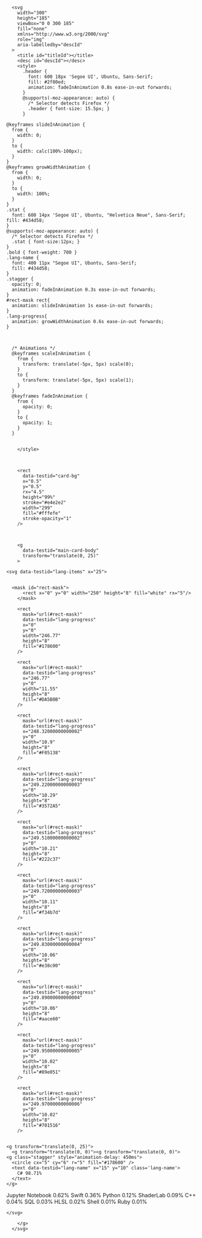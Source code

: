 
      <svg
        width="300"
        height="185"
        viewBox="0 0 300 185"
        fill="none"
        xmlns="http://www.w3.org/2000/svg"
        role="img"
        aria-labelledby="descId"
      >
        <title id="titleId"></title>
        <desc id="descId"></desc>
        <style>
          .header {
            font: 600 18px 'Segoe UI', Ubuntu, Sans-Serif;
            fill: #2f80ed;
            animation: fadeInAnimation 0.8s ease-in-out forwards;
          }
          @supports(-moz-appearance: auto) {
            /* Selector detects Firefox */
            .header { font-size: 15.5px; }
          }
          
    @keyframes slideInAnimation {
      from {
        width: 0;
      }
      to {
        width: calc(100%-100px);
      }
    }
    @keyframes growWidthAnimation {
      from {
        width: 0;
      }
      to {
        width: 100%;
      }
    }
    .stat {
      font: 600 14px 'Segoe UI', Ubuntu, "Helvetica Neue", Sans-Serif; fill: #434d58;
    }
    @supports(-moz-appearance: auto) {
      /* Selector detects Firefox */
      .stat { font-size:12px; }
    }
    .bold { font-weight: 700 }
    .lang-name {
      font: 400 11px "Segoe UI", Ubuntu, Sans-Serif;
      fill: #434d58;
    }
    .stagger {
      opacity: 0;
      animation: fadeInAnimation 0.3s ease-in-out forwards;
    }
    #rect-mask rect{
      animation: slideInAnimation 1s ease-in-out forwards;
    }
    .lang-progress{
      animation: growWidthAnimation 0.6s ease-in-out forwards;
    }
    

          
      /* Animations */
      @keyframes scaleInAnimation {
        from {
          transform: translate(-5px, 5px) scale(0);
        }
        to {
          transform: translate(-5px, 5px) scale(1);
        }
      }
      @keyframes fadeInAnimation {
        from {
          opacity: 0;
        }
        to {
          opacity: 1;
        }
      }
    
          
        </style>

        

        <rect
          data-testid="card-bg"
          x="0.5"
          y="0.5"
          rx="4.5"
          height="99%"
          stroke="#e4e2e2"
          width="299"
          fill="#fffefe"
          stroke-opacity="1"
        />

        

        <g
          data-testid="main-card-body"
          transform="translate(0, 25)"
        >
          
    <svg data-testid="lang-items" x="25">
      
  
      <mask id="rect-mask">
          <rect x="0" y="0" width="250" height="8" fill="white" rx="5"/>
        </mask>
        
        <rect
          mask="url(#rect-mask)"
          data-testid="lang-progress"
          x="0"
          y="0"
          width="246.77"
          height="8"
          fill="#178600"
        />
      
        <rect
          mask="url(#rect-mask)"
          data-testid="lang-progress"
          x="246.77"
          y="0"
          width="11.55"
          height="8"
          fill="#DA5B0B"
        />
      
        <rect
          mask="url(#rect-mask)"
          data-testid="lang-progress"
          x="248.32000000000002"
          y="0"
          width="10.9"
          height="8"
          fill="#F05138"
        />
      
        <rect
          mask="url(#rect-mask)"
          data-testid="lang-progress"
          x="249.22000000000003"
          y="0"
          width="10.29"
          height="8"
          fill="#3572A5"
        />
      
        <rect
          mask="url(#rect-mask)"
          data-testid="lang-progress"
          x="249.51000000000002"
          y="0"
          width="10.21"
          height="8"
          fill="#222c37"
        />
      
        <rect
          mask="url(#rect-mask)"
          data-testid="lang-progress"
          x="249.72000000000003"
          y="0"
          width="10.11"
          height="8"
          fill="#f34b7d"
        />
      
        <rect
          mask="url(#rect-mask)"
          data-testid="lang-progress"
          x="249.83000000000004"
          y="0"
          width="10.06"
          height="8"
          fill="#e38c00"
        />
      
        <rect
          mask="url(#rect-mask)"
          data-testid="lang-progress"
          x="249.89000000000004"
          y="0"
          width="10.06"
          height="8"
          fill="#aace60"
        />
      
        <rect
          mask="url(#rect-mask)"
          data-testid="lang-progress"
          x="249.95000000000005"
          y="0"
          width="10.02"
          height="8"
          fill="#89e051"
        />
      
        <rect
          mask="url(#rect-mask)"
          data-testid="lang-progress"
          x="249.97000000000006"
          y="0"
          width="10.02"
          height="8"
          fill="#701516"
        />
      
      
    <g transform="translate(0, 25)">
      <g transform="translate(0, 0)"><g transform="translate(0, 0)">
    <g class="stagger" style="animation-delay: 450ms">
      <circle cx="5" cy="6" r="5" fill="#178600" />
      <text data-testid="lang-name" x="15" y="10" class='lang-name'>
        C# 98.71%
      </text>
    </g>
  </g><g transform="translate(0, 25)">
    <g class="stagger" style="animation-delay: 600ms">
      <circle cx="5" cy="6" r="5" fill="#DA5B0B" />
      <text data-testid="lang-name" x="15" y="10" class='lang-name'>
        Jupyter Notebook 0.62%
      </text>
    </g>
  </g><g transform="translate(0, 50)">
    <g class="stagger" style="animation-delay: 750ms">
      <circle cx="5" cy="6" r="5" fill="#F05138" />
      <text data-testid="lang-name" x="15" y="10" class='lang-name'>
        Swift 0.36%
      </text>
    </g>
  </g><g transform="translate(0, 75)">
    <g class="stagger" style="animation-delay: 900ms">
      <circle cx="5" cy="6" r="5" fill="#3572A5" />
      <text data-testid="lang-name" x="15" y="10" class='lang-name'>
        Python 0.12%
      </text>
    </g>
  </g><g transform="translate(0, 100)">
    <g class="stagger" style="animation-delay: 1050ms">
      <circle cx="5" cy="6" r="5" fill="#222c37" />
      <text data-testid="lang-name" x="15" y="10" class='lang-name'>
        ShaderLab 0.09%
      </text>
    </g>
  </g></g><g transform="translate(150, 0)"><g transform="translate(0, 0)">
    <g class="stagger" style="animation-delay: 450ms">
      <circle cx="5" cy="6" r="5" fill="#f34b7d" />
      <text data-testid="lang-name" x="15" y="10" class='lang-name'>
        C++ 0.04%
      </text>
    </g>
  </g><g transform="translate(0, 25)">
    <g class="stagger" style="animation-delay: 600ms">
      <circle cx="5" cy="6" r="5" fill="#e38c00" />
      <text data-testid="lang-name" x="15" y="10" class='lang-name'>
        SQL 0.03%
      </text>
    </g>
  </g><g transform="translate(0, 50)">
    <g class="stagger" style="animation-delay: 750ms">
      <circle cx="5" cy="6" r="5" fill="#aace60" />
      <text data-testid="lang-name" x="15" y="10" class='lang-name'>
        HLSL 0.02%
      </text>
    </g>
  </g><g transform="translate(0, 75)">
    <g class="stagger" style="animation-delay: 900ms">
      <circle cx="5" cy="6" r="5" fill="#89e051" />
      <text data-testid="lang-name" x="15" y="10" class='lang-name'>
        Shell 0.01%
      </text>
    </g>
  </g><g transform="translate(0, 100)">
    <g class="stagger" style="animation-delay: 1050ms">
      <circle cx="5" cy="6" r="5" fill="#701516" />
      <text data-testid="lang-name" x="15" y="10" class='lang-name'>
        Ruby 0.01%
      </text>
    </g>
  </g></g>
    </g>
  
    </svg>
  
        </g>
      </svg>
    